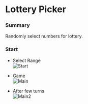 # Lottery Picker

### Summary
Randomly select numbers for lottery.

### Start 
- Select Range<br>
![Start](https://github.com/naschwin/fiverrryan/blob/main/Images/Start.PNG)

- Game<br>
![Main](https://github.com/naschwin/fiverrryan/blob/main/Images/Main.PNG)

- After few turns<br>
![Main2](https://github.com/naschwin/fiverrryan/blob/main/Images/Start2.PNG)
